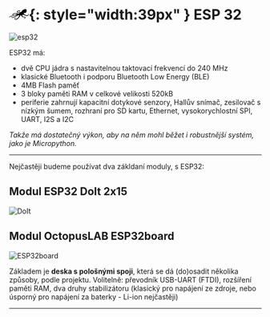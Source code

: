 # ![logo](img/logo_small.png){: style="width:39px" } ESP 32

![esp32](https://www.octopuslab.cz/wp-content/uploads/2020/06/esp32-s.png)

ESP32 má:

- dvě CPU jádra s nastavitelnou taktovací frekvencí do 240 MHz
- klasické Bluetooth i podporu Bluetooth Low Energy (BLE)
- 4MB Flash paměť
- 3 bloky paměti RAM v celkové velikosti 520kB
- periferie zahrnují kapacitní dotykové senzory, Hallův snímač, zesilovač s nízkým šumem, rozhraní pro SD kartu, Ethernet, vysokorychlostní SPI, UART, I2S a I2C

*Takže má dostatečný výkon, aby na něm mohl běžet i robustnější systém, jako je Micropython.*

---

Nejčastěji budeme používat dva zákldaní moduly, s ESP32:
## Modul ESP32 DoIt 2x15

![DoIt](https://www.octopuslab.cz/wp-content/uploads/2020/06/ESP32-doit-2x15-1.png)

## Modul OctopusLAB ESP32board

![ESP32board](https://www.octopuslab.cz/wp-content/uploads/2020/06/esp32board-a-1024x683.png)

Základem je **deska s pološnými spoji**, která se dá (do)osadit několika způsoby, podle projektu.
Volitelně: převodník USB-UART (FTDI), rozšíření paměti RAM, dva druhy stabilizátoru (klasický pro napájení ze zdroje, nebo úsporný pro napájení za baterky - Li-ion nejčastěji)

---